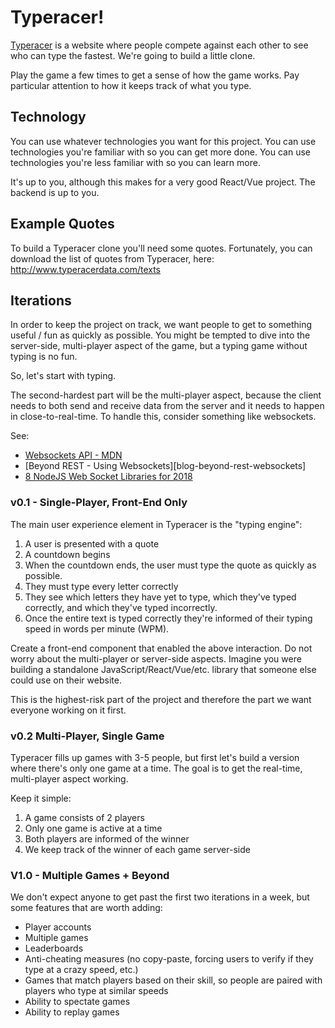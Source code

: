 # Typeracer!

[Typeracer][typeracer-homepage] is a website where people compete against each other to see who can type the fastest.  We're going to build a little clone.

Play the game a few times to get a sense of how the game works.  Pay particular attention to how it keeps track of what you type.

## Technology

You can use whatever technologies you want for this project.  You can use technologies you're familiar with so you can get more done.  You can use technologies you're less familiar with so you can learn more.

It's up to you, although this makes for a very good React/Vue project.  The backend is up to you.

## Example Quotes

To build a Typeracer clone you'll need some quotes.  Fortunately, you can download the list of quotes from Typeracer, here: http://www.typeracerdata.com/texts

## Iterations

In order to keep the project on track, we want people to get to something useful / fun as quickly as possible.  You might be tempted to dive into the server-side, multi-player aspect of the game, but a typing game without typing is no fun.

So, let's start with typing.

The second-hardest part will be the multi-player aspect, because the client needs to both send and receive data from the server and it needs to happen in close-to-real-time.  To handle this, consider something like websockets.

See:

- [Websockets API - MDN][mdn-websockets]
- [Beyond REST - Using Websockets][blog-beyond-rest-websockets]
- [8 NodeJS Web Socket Libraries for 2018][blog-node-websockets-2018]

### v0.1 - Single-Player, Front-End Only

The main user experience element in Typeracer is the "typing engine":

1. A user is presented with a quote
1. A countdown begins
1. When the countdown ends, the user must type the quote as quickly as possible.
1. They must type every letter correctly
1. They see which letters they have yet to type, which they've typed correctly, and which they've typed incorrectly.
1. Once the entire text is typed correctly they're informed of their typing speed in words per minute (WPM).

Create a front-end component that enabled the above interaction.  Do not worry about the multi-player or server-side aspects.  Imagine you were building a standalone JavaScript/React/Vue/etc. library that someone else could use on their website.

This is the highest-risk part of the project and therefore the part we want everyone working on it first.

### v0.2 Multi-Player, Single Game

Typeracer fills up games with 3-5 people, but first let's build a version where there's only one game at a time.  The goal is to get the real-time, multi-player aspect working.

Keep it simple:

1. A game consists of 2 players
1. Only one game is active at a time
1. Both players are informed of the winner
1. We keep track of the winner of each game server-side

### V1.0 - Multiple Games + Beyond

We don't expect anyone to get past the first two iterations in a week, but some features that are worth adding:

- Player accounts
- Multiple games
- Leaderboards
- Anti-cheating measures (no copy-paste, forcing users to verify if they type at a crazy speed, etc.)
- Games that match players based on their skill, so people are paired with players who type at similar speeds
- Ability to spectate games
- Ability to replay games


[typeracer-homepage]: https://play.typeracer.com/
[mdn-websockets]: https://developer.mozilla.org/en-US/docs/Web/API/WebSockets_API
[beyond-rest-websockets]: https://blog.logrocket.com/beyond-rest-using-websockets-for-two-way-communication-in-your-react-app-884eff6655f5
[blog-node-websockets-2018]: https://blog.bitsrc.io/8-node-js-web-socket-libraries-for-2018-818e7e5b67cf
